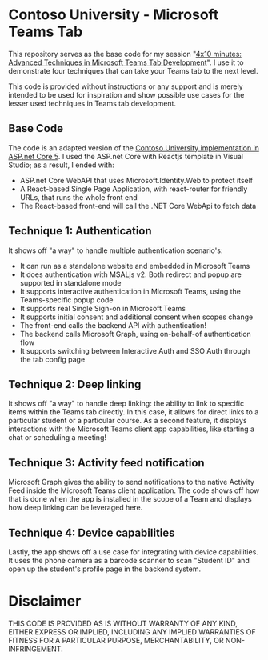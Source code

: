 # Contoso University - Microsoft Teams Tab
This repository serves as the base code for my session "[4x10 minutes: Advanced Techniques in Microsoft Teams Tab Development](https://sessionize.com/s/yannick-reekmans/4x10_minutes_advanced_techniques_in/39492)". I use it to demonstrate four techniques that can take your Teams tab to the next level.

This code is provided without instructions or any support and is merely intended to be used for inspiration and show possible use cases for the lesser used techniques in Teams tab development.

## Base Code
The code is an adapted version of the [Contoso University implementation in ASP.net Core 5](https://github.com/dotnet/AspNetCore.Docs/tree/main/aspnetcore/data/ef-rp/intro/samples/cu50).
I used the ASP.net Core with Reactjs template in Visual Studio; as a result, I ended with:
- ASP.net Core WebAPI that uses Microsoft.Identity.Web to protect itself
- A React-based Single Page Application, with react-router for friendly URLs, that runs the whole front end
- The React-based front-end will call the .NET Core WebApi to fetch data

## Technique 1: Authentication
It shows off "a way" to handle multiple authentication scenario's:
- It can run as a standalone website and embedded in Microsoft Teams
- It does authentication with MSALjs v2. Both redirect and popup are supported in standalone mode
- It supports interactive authentication in Microsoft Teams, using the Teams-specific popup code
- It supports real Single Sign-on in Microsoft Teams
- It supports initial consent and additional consent when scopes change
- The front-end calls the backend API with authentication!
- The backend calls Microsoft Graph, using on-behalf-of authentication flow
- It supports switching between Interactive Auth and SSO Auth through the tab config page

## Technique 2: Deep linking
It shows off "a way" to handle deep linking: the ability to link to specific items within the Teams tab directly. In this case, it allows for direct links to a particular student or a particular course. 
As a second feature, it displays interactions with the Microsoft Teams client app capabilities, like starting a chat or scheduling a meeting!

## Technique 3: Activity feed notification
Microsoft Graph gives the ability to send notifications to the native Activity Feed inside the Microsoft Teams client application. The code shows off how that is done when the app is installed in the scope of a Team and displays how deep linking can be leveraged here.

## Technique 4: Device capabilities
Lastly, the app shows off a use case for integrating with device capabilities. It uses the phone camera as a barcode scanner to scan "Student ID" and open up the student's profile page in the backend system.

# Disclaimer
THIS CODE IS PROVIDED AS IS WITHOUT WARRANTY OF ANY KIND, EITHER EXPRESS OR IMPLIED, INCLUDING ANY IMPLIED WARRANTIES OF FITNESS FOR A PARTICULAR PURPOSE, MERCHANTABILITY, OR NON-INFRINGEMENT.
